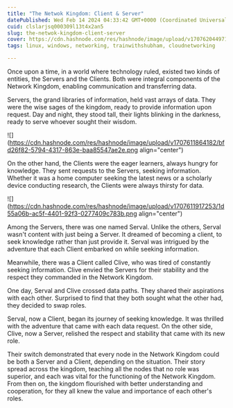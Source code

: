 ```yaml
---
title: "The Netwok Kingdom: Client & Server"
datePublished: Wed Feb 14 2024 04:33:42 GMT+0000 (Coordinated Universal Time)
cuid: clslarjsq000309l13t4x2an5
slug: the-netwok-kingdom-client-server
cover: https://cdn.hashnode.com/res/hashnode/image/upload/v1707620449718/ef934b4d-c34a-4dd1-ab86-6ae646e9463d.png
tags: linux, windows, networking, trainwithshubham, cloudnetworking

---
```


Once upon a time, in a world where technology ruled, existed two kinds of entities, the Servers and the Clients. Both were integral components of the Network Kingdom, enabling communication and transferring data.

Servers, the grand libraries of information, held vast arrays of data. They were the wise sages of the kingdom, ready to provide information upon request. Day and night, they stood tall, their lights blinking in the darkness, ready to serve whoever sought their wisdom.

![](https://cdn.hashnode.com/res/hashnode/image/upload/v1707611864182/bfd26f82-5794-4317-863e-baa85547ae2e.png align="center")

On the other hand, the Clients were the eager learners, always hungry for knowledge. They sent requests to the Servers, seeking information. Whether it was a home computer seeking the latest news or a scholarly device conducting research, the Clients were always thirsty for data.

![](https://cdn.hashnode.com/res/hashnode/image/upload/v1707611917253/1d55a06b-ac5f-4401-92f3-0277409c783b.png align="center")

Among the Servers, there was one named Serval. Unlike the others, Serval wasn't content with just being a Server. It dreamed of becoming a client, to seek knowledge rather than just provide it. Serval was intrigued by the adventure that each Client embarked on while seeking information.

Meanwhile, there was a Client called Clive, who was tired of constantly seeking information. Clive envied the Servers for their stability and the respect they commanded in the Network Kingdom.

One day, Serval and Clive crossed data paths. They shared their aspirations with each other. Surprised to find that they both sought what the other had, they decided to swap roles.

Serval, now a Client, began its journey of seeking knowledge. It was thrilled with the adventure that came with each data request. On the other side, Clive, now a Server, relished the respect and stability that came with its new role.

Their switch demonstrated that every node in the Network Kingdom could be both a Server and a Client, depending on the situation. Their story spread across the kingdom, teaching all the nodes that no role was superior, and each was vital for the functioning of the Network Kingdom. From then on, the kingdom flourished with better understanding and cooperation, for they all knew the value and importance of each other's roles.